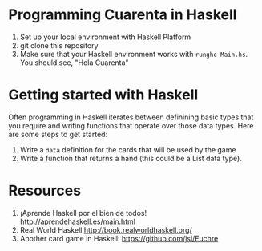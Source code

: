 # Programming Cuarenta in Haskell

1. Set up your local environment with Haskell Platform
2. git clone this repository
3. Make sure that your Haskell environment works with `runghc Main.hs`.
   You should see, "Hola Cuarenta"

# Getting started with Haskell

Often programming in Haskell iterates between definining basic types that you
require and writing functions that operate over those data types. Here are some
steps to get started:

1. Write a `data` definition for the cards that will be used by the game
2. Write a function that returns a hand (this could be a List data type).

# Resources

1. ¡Aprende Haskell por el bien de todos! http://aprendehaskell.es/main.html
2. Real World Haskell http://book.realworldhaskell.org/
3. Another card game in Haskell: https://github.com/jsl/Euchre